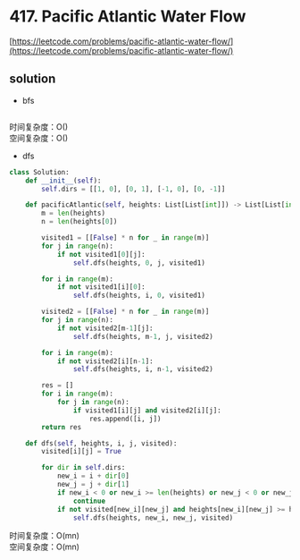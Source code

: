 # 417. Pacific Atlantic Water Flow
[https://leetcode.com/problems/pacific-atlantic-water-flow/](https://leetcode.com/problems/pacific-atlantic-water-flow/)


## solution

- bfs
```python

```
时间复杂度：O() <br>
空间复杂度：O()

- dfs
```python
class Solution:
    def __init__(self):
        self.dirs = [[1, 0], [0, 1], [-1, 0], [0, -1]]

    def pacificAtlantic(self, heights: List[List[int]]) -> List[List[int]]:
        m = len(heights)
        n = len(heights[0])

        visited1 = [[False] * n for _ in range(m)]
        for j in range(n):
            if not visited1[0][j]:
                self.dfs(heights, 0, j, visited1)

        for i in range(m):
            if not visited1[i][0]:
                self.dfs(heights, i, 0, visited1)

        visited2 = [[False] * n for _ in range(m)]
        for j in range(n):
            if not visited2[m-1][j]:
                self.dfs(heights, m-1, j, visited2)

        for i in range(m):
            if not visited2[i][n-1]:
                self.dfs(heights, i, n-1, visited2)

        res = []
        for i in range(m):
            for j in range(n):
                if visited1[i][j] and visited2[i][j]:
                    res.append([i, j])
        return res

    def dfs(self, heights, i, j, visited):
        visited[i][j] = True

        for dir in self.dirs:
            new_i = i + dir[0]
            new_j = j + dir[1]
            if new_i < 0 or new_i >= len(heights) or new_j < 0 or new_j >= len(heights[0]):
                continue
            if not visited[new_i][new_j] and heights[new_i][new_j] >= heights[i][j]:
                self.dfs(heights, new_i, new_j, visited)
```
时间复杂度：O(mn) <br>
空间复杂度：O(mn)
